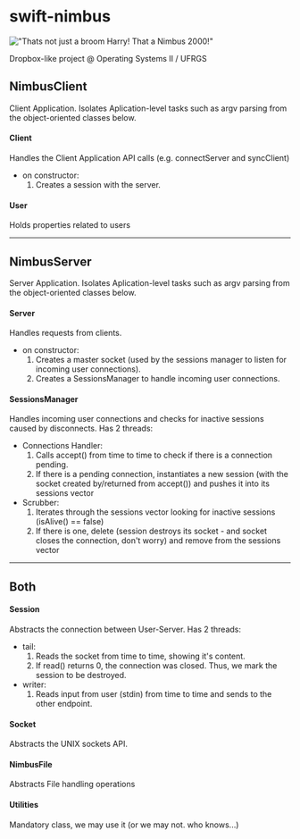 # swift-nimbus

!["Thats not just a broom Harry! That a Nimbus 2000!"](http://farm4.staticflickr.com/3767/10996775514_e2ecbaeec8_z.jpg)


Dropbox-like project @ Operating Systems II / UFRGS


## NimbusClient
Client Application. Isolates Aplication-level tasks such as argv parsing from the object-oriented classes below.

#### Client
Handles the Client Application API calls (e.g. connectServer and syncClient)
  - on constructor:
    1. Creates a session with the server.

#### User
Holds properties related to users


---

## NimbusServer
Server Application. Isolates Aplication-level tasks such as argv parsing from the object-oriented classes below.

#### Server
Handles requests from clients.
  - on constructor:
    1. Creates a master socket (used by the sessions manager to listen for incoming user connections). 
    2. Creates a SessionsManager to handle incoming user connections.

#### SessionsManager
Handles incoming user connections and checks for inactive sessions caused by disconnects.
Has 2 threads:
  - Connections Handler:
    1. Calls accept() from time to time to check if there is a connection pending.
    2. If there is a pending connection, instantiates a new session (with the socket created by/returned from accept()) and pushes it into its sessions vector
  - Scrubber:
    1. Iterates through the sessions vector looking for inactive sessions (isAlive() == false)
    2. If there is one, delete (session destroys its socket - and socket closes the connection, don't worry) and remove from the sessions vector
 
 
 ---
  
## Both

#### Session
Abstracts the connection between User-Server.
Has 2 threads:
  - tail:
    1. Reads the socket from time to time, showing it's content.
    2. If read() returns 0, the connection was closed. Thus, we mark the session to be destroyed.
  - writer:
    1. Reads input from user (stdin) from time to time and sends to the other endpoint.

#### Socket
Abstracts the UNIX sockets API.

#### NimbusFile
Abstracts File handling operations

#### Utilities
Mandatory class, we may use it (or we may not. who knows...)
